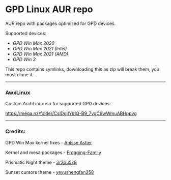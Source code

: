 # GPD Linux AUR repo
AUR repo with packages optimized for GPD devices.

Supported devices:
 * _GPD Win Max 2020_
 * _GPD Win Max 2021 (Intel)_
 * _GPD Win Max 2021 (AMD)_
 * _GPD Win 3_

This repo contains symlinks, downloading this as zip will break them, you must clone it.

---

### AwxLinux

Custom ArchLinux iso for supported GPD devices:

https://mega.nz/folder/CslDgIIY#lQ-B9_7vgC9wWmuABHppvg

---

### Credits:

GPD Win Max kernel fixes - [Anisse Astier](https://lists.freedesktop.org/archives/dri-devel/2021-September/321984.html)

Kernel and mesa packages - [Frogging-Family](https://github.com/Frogging-Family)

Prismatic Night theme - [3r3bu5x9](https://github.com/3r3bu5x9/Prismatic-Night)

Sunset cursors theme - [yeyushengfan258](https://github.com/yeyushengfan258/Sunset-Cursors)

